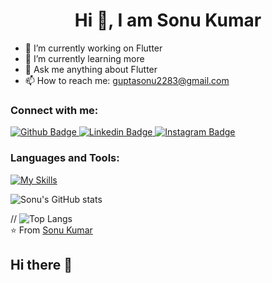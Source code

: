 
 <h1 align="center">Hi 👋, I am Sonu Kumar</h1>

- 🔭 I’m currently working on Flutter
- 🌱 I’m currently learning more
- 💬 Ask me anything about Flutter 
- 📫 How to reach me: guptasonu2283@gmail.com
  
### Connect with me:
<div id="badges">
  <a href="https://github.com/SonuGupta225">
    <img src="https://img.shields.io/badge/Github-black?style=for-the-badge&logo=Github&logoColor=black" alt="Github Badge"/>
  </a>
  <a href="https://www.linkedin.com/in/sonugupta225">
    <img src="https://img.shields.io/badge/Linkedin-blue?style=for-the-badge&logo=linkedin&logoColor=white" alt="Linkedin Badge"/>
  </a>
   <a href="https://www.instagram.com/sonukr705065/profilecard/?igsh=MTZ4NTVjY2QzcmMxdA==">
    <img src="https://img.shields.io/badge/Instagram-purple?style=for-the-badge&logo=instagram&logoColor=white" alt="Instagram Badge"/>
  </a>
 
  
</div>

### Languages and Tools:
[![My Skills](https://skillicons.dev/icons?i=flutter,dart,firebase,github,git,postman,figma,xd&perline=5)](https://skillicons.dev)

![Sonu's GitHub stats](https://github-readme-stats.vercel.app/api?username=SonuGupta225&show_icons=true&theme=dark)

// ![Top Langs](https://github-readme-stats.vercel.app/api/top-langs/?username=SonuGupta225&theme=dark)
<br>
⭐️ From [Sonu Kumar](https://github.com/SonuGupta225)
## Hi there 👋
